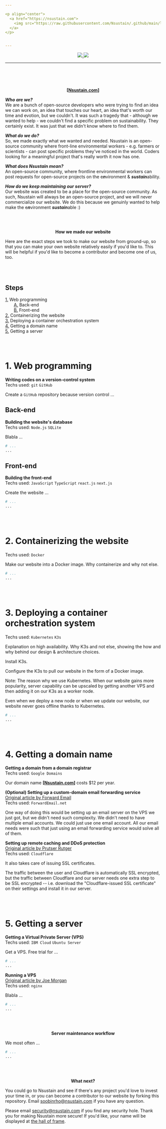 ```yaml
---

<p align="center">
  <a href="https://nsustain.com">
    <img src="https://raw.githubusercontent.com/Nsustain/.github/main/logo/logo_github.png" width="350">
  </a>
</p>


---
```


<p align="center">
  <a href="https://github.com/Nsustain/nsustain.com/graphs/contributors">
    <img src="https://img.shields.io/github/contributors/Nsustain/nsustain.com">
  </a>
  <a href="https://github.com/Nsustain/nsustain.com/blob/main/LICENSE">
    <img src="https://badgen.net/github/license/nsustain/nsustain.com">
  </a>
</p>

---

<br>
<br>
<br>

<p align="center">
  <b>
    [<a href="https://nsustain.com">Nsustain.com</a>]
  </b>
</p>

***Who are we?***<br>
We are a bunch of
open-source developers
who were trying to find
an idea we can work on,
an idea that touches our heart,
an idea that's worth our time and evotion,
but we couldn't. It was such a tragedy
that - although we wanted to help -
we couldn't find a specific problem
on sustainability. They certainly exist.
It was just that we didn't know
where to find them.

***What do we do?***<br>
So, we made exactly what we
wanted and needed. Nsustain
is an open-source community where
front-line environmental workers -
e.g. farmers or scientists - can
post specific problems they've noticed
in the world. Coders looking for
a meaningful project that's really worth it
now has one.

***What does Nsustain mean?***<br>
An open-source community, where frontline
environmental workers can post
requests for open-source projects on the
e<b><em>n</em></b>vironment &
<b><em>sustain</em></b>ability.

<!---
Exaplanation on the need we had:

It's like farmers / environmentalists
are the frontline soldiers of environmental
problems, and coders are a regiment of
long-range support. For artilary, for instance,
we need spotters that tell them where
the problem lies.

Our philosophy:

We're not trying to optimize our website
so that users stay on our website as much
as possible. No, we don't want you to
spend all of your time on website.
Go write codes, for example.

The goal of our website is to help
you find a project that really touches
your heart, something that is worth
your devotion. We'll try to make
that process as smooth and enjoyable
as possible, but we don't do anything sneaky.
We don't store suspicious cookies on your computer.
In fact, we don't even try to know your
name, email, or any other personal information.

-->

***How do we keep maintaining our server?***<br>
Our website was created to be a
place for the open-source community.
As such, Nsustain
will always be an open-source project,
and we will never commercialize our website.
We do this because we genuinly wanted
to help make the e***n***vironment ***sustain***able :)

<!--
***How did this all begin?***<br>
Soobin Rho and Mariam Wisaal started
this project for
*2022 Call for Code Global Challenge*,
which was an environmental initiative
inviting "developers and problem solvers
around the world to build and contribute
to sustainable open source technology projects."
Soobin and Mariam were college sophomores
at Augustana University at that time,
and the challenge was held for six months
from May, 2022 to October, 2022.
-->

<br>
<br>

<p align="center">
  <b>How we made our website</b>
</p>

Here are the exact steps we took to
make our website from ground-up,
so that you can make your own website
relatively easily if you'd like to.
This will be helpful if you'd like
to become a contributor and become
one of us, too.

<br>
<br>

<!--
By the way, the white space in front of [1.1] and [1.2]
is the unicode em space: (  )
-->
## Steps
[1.](#1-web-programming) Web programming<br>
  [A.](#back-end) Back-end<br>
  [B.](#front-end) Front-end<br>
[2.](#2-containerizing-the-website) Containerizing the website<br>
[3.](#3-deploying-a-container-orchestration-system) Deploying a container orchestration system<br>
[4.](#4-getting-a-domain-name) Getting a domain name<br>
[5.](#5-getting-a-server) Getting a server

<br>
<br>

# 1. Web programming

**Writing codes on a version-control system**<br>
Techs used:
`git`
`GitHub`

Create a `GitHub` repository because
version control ...

## Back-end

**Building the website's database**<br>
Techs used:
`Node.js`
`SQLite`

Blabla ...

```bash
# ...
...
```

## Front-end

**Building the front-end**<br>
Techs used:
`JavaScript`
`TypeScript`
`react.js`
`next.js`

Create the website ...

```bash
# ...
...
```

<br>
<br>

# 2. Containerizing the website
Techs used:
`Docker`

Make our website into a Docker image.
Why containerize and why not else.

```bash
# ...
...
```

<!--- Installing docker
https://www.digitalocean.com/community/tutorials/how-to-install-and-use-docker-on-ubuntu-22-04

Using docker compose
https://www.digitalocean.com/community/tutorials/how-to-install-wordpress-with-docker-compose
-->

<br>
<br>

# 3. Deploying a container orchestration system
Techs used:
`Kubernetes`
`K3s`

Explanation on high availability.
Why K3s and not else, showing
the how and why behind
our design & architecture choices.

Install K3s.

Configure the K3s to pull our website
in the form of a Docker image.

Note: The reason why we use Kubernetes.
When our website gains more popularity,
server capability can be upscaled by
getting another VPS and then adding it
on our K3s as a worker node.

Even when we deploy a new node or when
we update our website, our website never
goes offline thanks to Kubernetes.

```bash
# ...
...
```

<br>
<br>

# 4. Getting a domain name

**Getting a domain from a domain registrar**<br>
Techs used:
`Google Domains`

Our domain name
**[[Nsustain.com](nsustain.com)]**
costs $12 per year.

**(Optional) Setting up a custom-domain email forwarding service**<br>
[Original article by Forward Email](https://forwardemail.net/en/faq#how-do-i-get-started-and-set-up-email-forwarding)<br>
Techs used:
`ForwardEmail.net`

One way of doing this would be setting up an
email server on the VPS we just got, but
we didn't need such complexity. We didn't
need to have multiple email accounts.
We could just use one email account.
All our email needs were such that just using an email
forwarding service would solve all of them.

**Setting up remote caching and DDoS protection**<br>
[Original article by Prutser Rutger](https://blog.prutser.net/2021/01/20/how-to-securely-self-host-a-website-or-web-app/)<br>
Techs used:
`Cloudflare`

It also takes care of issuing SSL certificates.

The traffic between the user and Cloudflare
is automatically SSL encrypted, but the traffic
between Cloudflare and our server needs one
extra step to be SSL encrypted -- i.e.
download the "Cloudflare-issued SSL certificate"
on their settings and install it in our server.

<br>
<br>

# 5. Getting a server

**Getting a Virtual Private Server (VPS)**<br>
Techs used:
`IBM Cloud`
`Ubuntu Server`

Get a VPS. Free trial for ...

```bash
# ...
...
```

**Running a VPS**<br>
[Original article by Joe Morgan](https://www.digitalocean.com/community/tutorials/how-to-deploy-a-react-application-with-nginx-on-ubuntu-20-04)<br>
Techs used:
`nginx`

Blabla ...

```bash
# ...
...
```

<br>
<br>

<p align="center">
  <b>Server maintenance workflow</b>
</p>

We most often ...

```bash
# ...
...
```

<br>
<br>

<p align="center">
  <b>What next?</b>
</p>

You could go to Nsustain
and see if there's any project
you'd love to invest your time in,
or you can become a contributor
to our website by forking this repository.
Email soobinrho@nsustain.com
if you have any question.

Please email security@nsustain.com
if you find any security hole.
Thank you for making Nsustain more secure!
If you'd like, your name
will be displayed at
[the hall of frame](./HALL_OF_FRAME.md).

<br>
<br>
<br>


